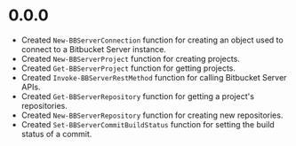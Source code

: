 
# 0.0.0

 * Created `New-BBServerConnection` function for creating an object used to connect to a Bitbucket Server instance.
 * Created `New-BBServerProject` function for creating projects.
 * Created `Get-BBServerProject` function for getting projects.
 * Created `Invoke-BBServerRestMethod` function for calling Bitbucket Server APIs.
 * Created `Get-BBServerRepository` function for getting a project's repositories.
 * Created `New-BBServerRepository` function for creating new repositories.
 * Created `Set-BBServerCommitBuildStatus` function for setting the build status of a commit.

